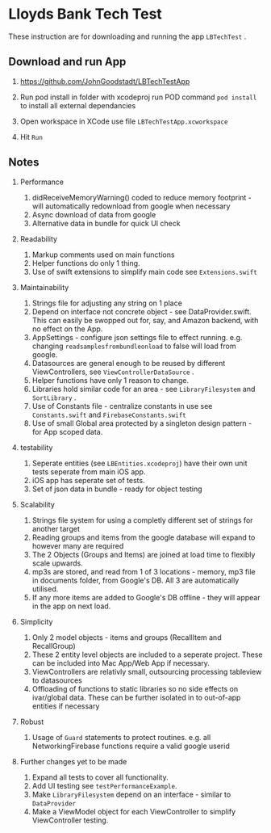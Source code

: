 
#  Lloyds Bank Tech Test

These instruction are for downloading and running the app  `LBTechTest` .


## Download and run App

1.  https://github.com/JohnGoodstadt/LBTechTestApp 



2. Run pod install
	in folder with xcodeproj run POD command `pod install` to install all external dependancies 



3. Open workspace in XCode
	use file  `LBTechTestApp.xcworkspace`



4. Hit `Run`


## Notes

1. Performance
	1. didReceiveMemoryWarning() coded to reduce memory footprint - will automatically redownload from google when necessary
	2. Async download of data from google
	3. Alternative data in bundle for quick UI check
	

2. Readability
	1. Markup comments used on main functions
	2. Helper functions do only 1 thing.
	3. Use of swift extensions to simplify main code  see  `Extensions.swift` 


3. Maintainability
	1. Strings file for adjusting any string on 1 place
	2. Depend on interface not concrete object - see DataProvider.swift. This can easily be swopped out for, say, and Amazon backend, with no effect on the App.
	3. AppSettings - configure json settings file to effect running. e.g. changing   `readsamplesfrombundleonload` to false will load from google.
	4. Datasources are general enough to be reused by different ViewControllers, see  `ViewControllerDataSource` .
	5. Helper functions have only 1 reason to change.
	6. Libraries hold similar code for an area - see  `LibraryFilesystem`  and   `SortLibrary` .
	7. Use of Constants file - centralize constants in use see  `Constants.swift`  and  `FirebaseConstants.swift` 
	8. Use of small Global area protected by a singleton design pattern - for App scoped data.

	
4. testability
	1. Seperate entities (see `LBEntities.xcodeproj`) have their own unit tests seperate from main iOS app.
	2. iOS app has seperate set of tests.
	3. Set of json data in bundle - ready for object testing

5. Scalability
	1. Strings file system for using a completly different set of strings for another target
	2. Reading groups and items from the google database will expand to however many are required
	3. The 2 Objects (Groups and Items) are joined at load time to flexibly scale upwards.
	4. mp3s are stored, and read from 1 of 3 locations - memory, mp3 file in documents folder, from Google's DB. All 3 are automatically utilised.
	5. If any more items are added to Google's DB offline - they will appear in the app on next load.
	
6. Simplicity
	1. Only 2 model objects - items and groups (RecallItem and RecallGroup)
	2. These 2 entity level objects are included to a seperate project. These can be included into Mac App/Web App if necessary.  
	3. ViewControllers are relativly small, outsourcing processing tableview to datasources
	4. Offloading of functions to static libraries so no side effects on ivar/global data. These can be further isolated in to out-of-app entities if necessary

7. Robust
	1. Usage of  `Guard` statements to protect routines. e.g. all NetworkingFirebase functions require a valid google userid
	
8. Further changes yet to be made
	1. Expand all tests to cover all functionality.
	2. Add UI testing see  `testPerformanceExample`.
	3. Make  `LibraryFilesystem` depend on an interface - similar to  `DataProvider` 
	4. Make a ViewModel object for each ViewController to simplify ViewController testing.
	


